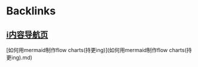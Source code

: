 
# Backlinks
## [ℹ︎内容导航页](ℹ︎内容导航页.md)
[如何用mermaid制作flow charts(持更ing)](如何用mermaid制作flow charts(持更ing).md)

